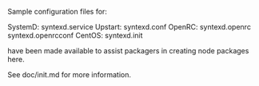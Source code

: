 Sample configuration files for:

SystemD: syntexd.service
Upstart: syntexd.conf
OpenRC:  syntexd.openrc
         syntexd.openrcconf
CentOS:  syntexd.init

have been made available to assist packagers in creating node packages here.

See doc/init.md for more information.
